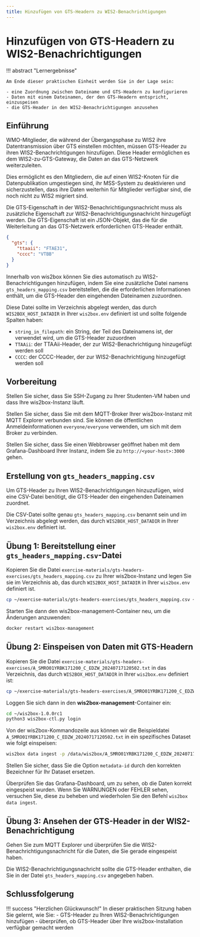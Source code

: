 ```yaml
---
title: Hinzufügen von GTS-Headern zu WIS2-Benachrichtigungen
---
```


# Hinzufügen von GTS-Headern zu WIS2-Benachrichtigungen

!!! abstract "Lernergebnisse"

    Am Ende dieser praktischen Einheit werden Sie in der Lage sein:
    
    - eine Zuordnung zwischen Dateiname und GTS-Headern zu konfigurieren
    - Daten mit einem Dateinamen, der den GTS-Headern entspricht, einzuspeisen
    - die GTS-Header in den WIS2-Benachrichtigungen anzusehen

## Einführung

WMO-Mitglieder, die während der Übergangsphase zu WIS2 ihre Datentransmission über GTS einstellen möchten, müssen GTS-Header zu ihren WIS2-Benachrichtigungen hinzufügen. Diese Header ermöglichen es dem WIS2-zu-GTS-Gateway, die Daten an das GTS-Netzwerk weiterzuleiten.

Dies ermöglicht es den Mitgliedern, die auf einen WIS2-Knoten für die Datenpublikation umgestiegen sind, ihr MSS-System zu deaktivieren und sicherzustellen, dass ihre Daten weiterhin für Mitglieder verfügbar sind, die noch nicht zu WIS2 migriert sind.

Die GTS-Eigenschaft in der WIS2-Benachrichtigungsnachricht muss als zusätzliche Eigenschaft zur WIS2-Benachrichtigungsnachricht hinzugefügt werden. Die GTS-Eigenschaft ist ein JSON-Objekt, das die für die Weiterleitung an das GTS-Netzwerk erforderlichen GTS-Header enthält.

```json
{
  "gts": {
    "ttaaii": "FTAE31",
    "cccc": "VTBB"
  }
}
```

Innerhalb von wis2box können Sie dies automatisch zu WIS2-Benachrichtigungen hinzufügen, indem Sie eine zusätzliche Datei namens `gts_headers_mapping.csv` bereitstellen, die die erforderlichen Informationen enthält, um die GTS-Header den eingehenden Dateinamen zuzuordnen.

Diese Datei sollte im Verzeichnis abgelegt werden, das durch `WIS2BOX_HOST_DATADIR` in Ihrer `wis2box.env` definiert ist und sollte folgende Spalten haben:

- `string_in_filepath`: ein String, der Teil des Dateinamens ist, der verwendet wird, um die GTS-Header zuzuordnen
- `TTAAii`: der TTAAii-Header, der zur WIS2-Benachrichtigung hinzugefügt werden soll
- `CCCC`: der CCCC-Header, der zur WIS2-Benachrichtigung hinzugefügt werden soll

## Vorbereitung

Stellen Sie sicher, dass Sie SSH-Zugang zu Ihrer Studenten-VM haben und dass Ihre wis2box-Instanz läuft.

Stellen Sie sicher, dass Sie mit dem MQTT-Broker Ihrer wis2box-Instanz mit MQTT Explorer verbunden sind. Sie können die öffentlichen Anmeldeinformationen `everyone/everyone` verwenden, um sich mit dem Broker zu verbinden.

Stellen Sie sicher, dass Sie einen Webbrowser geöffnet haben mit dem Grafana-Dashboard Ihrer Instanz, indem Sie zu `http://<your-host>:3000` gehen.

## Erstellung von `gts_headers_mapping.csv`

Um GTS-Header zu Ihren WIS2-Benachrichtigungen hinzuzufügen, wird eine CSV-Datei benötigt, die GTS-Header den eingehenden Dateinamen zuordnet.

Die CSV-Datei sollte genau `gts_headers_mapping.csv` benannt sein und im Verzeichnis abgelegt werden, das durch `WIS2BOX_HOST_DATADIR` in Ihrer `wis2box.env` definiert ist.

## Übung 1: Bereitstellung einer `gts_headers_mapping.csv`-Datei
    
Kopieren Sie die Datei `exercise-materials/gts-headers-exercises/gts_headers_mapping.csv` zu Ihrer wis2box-Instanz und legen Sie sie im Verzeichnis ab, das durch `WIS2BOX_HOST_DATADIR` in Ihrer `wis2box.env` definiert ist.

```bash
cp ~/exercise-materials/gts-headers-exercises/gts_headers_mapping.csv ~/wis2box-data
```

Starten Sie dann den wis2box-management-Container neu, um die Änderungen anzuwenden:

```bash
docker restart wis2box-management
```

## Übung 2: Einspeisen von Daten mit GTS-Headern

Kopieren Sie die Datei `exercise-materials/gts-headers-exercises/A_SMRO01YRBK171200_C_EDZW_20240717120502.txt` in das Verzeichnis, das durch `WIS2BOX_HOST_DATADIR` in Ihrer `wis2box.env` definiert ist:

```bash
cp ~/exercise-materials/gts-headers-exercises/A_SMRO01YRBK171200_C_EDZW_20240717120502.txt ~/wis2box-data
```

Loggen Sie sich dann in den **wis2box-management**-Container ein:

```bash
cd ~/wis2box-1.0.0rc1
python3 wis2box-ctl.py login
```

Von der wis2box-Kommandozeile aus können wir die Beispieldatei `A_SMRO01YRBK171200_C_EDZW_20240717120502.txt` in ein spezifisches Dataset wie folgt einspeisen:

```bash
wis2box data ingest -p /data/wis2box/A_SMRO01YRBK171200_C_EDZW_20240717120502.txt --metadata-id urn:wmo:md:not-my-centre:core.surface-based-observations.synop
```

Stellen Sie sicher, dass Sie die Option `metadata-id` durch den korrekten Bezeichner für Ihr Dataset ersetzen.

Überprüfen Sie das Grafana-Dashboard, um zu sehen, ob die Daten korrekt eingespeist wurden. Wenn Sie WARNUNGEN oder FEHLER sehen, versuchen Sie, diese zu beheben und wiederholen Sie den Befehl `wis2box data ingest`.

## Übung 3: Ansehen der GTS-Header in der WIS2-Benachrichtigung

Gehen Sie zum MQTT Explorer und überprüfen Sie die WIS2-Benachrichtigungsnachricht für die Daten, die Sie gerade eingespeist haben.

Die WIS2-Benachrichtigungsnachricht sollte die GTS-Header enthalten, die Sie in der Datei `gts_headers_mapping.csv` angegeben haben.

## Schlussfolgerung

!!! success "Herzlichen Glückwunsch!"
    In dieser praktischen Sitzung haben Sie gelernt, wie Sie:
      - GTS-Header zu Ihren WIS2-Benachrichtigungen hinzufügen
      - überprüfen, ob GTS-Header über Ihre wis2box-Installation verfügbar gemacht werden